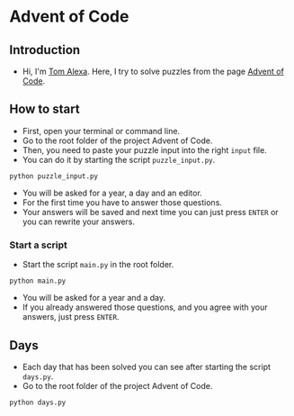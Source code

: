 # Advent of Code

## Introduction
- Hi, I'm [Tom Alexa](https://github.com/tom-alexa). Here, I try to solve puzzles from the page [Advent of Code](https://adventofcode.com).

## How to start
- First, open your terminal or command line.
- Go to the root folder of the project Advent of Code.
- Then, you need to paste your puzzle input into the right `input` file.
- You can do it by starting the script `puzzle_input.py`.
```
python puzzle_input.py
```
- You will be asked for a year, a day and an editor.
- For the first time you have to answer those questions.
- Your answers will be saved and next time you can just press `ENTER` or you can rewrite your answers.

### Start a script
- Start the script `main.py` in the root folder.
```
python main.py
```
- You will be asked for a year and a day.
- If you already answered those questions, and you agree with your answers, just press `ENTER`.

## Days
- Each day that has been solved you can see after starting the script `days.py`.
- Go to the root folder of the project Advent of Code.
```
python days.py
```

